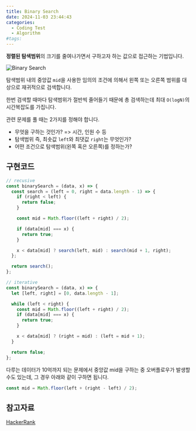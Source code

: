```yaml
---
title: Binary Search
date: 2024-11-03 23:44:43
categories:
  - Coding Test
  - Algorithm
#tags:
---
```

**정렬된 탐색범위**의 크기를 줄여나가면서 구하고자 하는 값으로 접근하는 기법입니다.

![Binary Search](/images/binary_search.png)

탐색범위 내의 중앙값 `mid`을 사용한 임의의 조건에 의해서 왼쪽 또는 오른쪽 범위를 대상으로 재귀적으로 검색합니다.

한번 검색할 때마다 탐색범위가 절반씩 줄어들기 때문에 총 검색하는데 최대 `O(logN)`의 시간복잡도를 가집니다.

관련 문제를 풀 때는 2가지를 정해야 합니다.

- 무엇을 구하는 것인가? => 시간, 인원 수 등
- 탐색범위 즉, 최솟값 `left`와 최댓값 `right`는 무엇인가?
- 어떤 조건으로 탐색범위(왼쪽 혹은 오른쪽)를 정하는가?

## 구현코드

```js
// recusive
const binarySearch = (data, x) => {
  const search = (left = 0, right = data.length - 1) => {
    if (right < left) {
      return false;
    }

    const mid = Math.floor((left + right) / 2);

    if (data[mid] === x) {
      return true;
    }

    x < data[mid] ? search(left, mid) : search(mid + 1, right);
  };

  return search();
};
```

```js
// iterative
const binarySearch = (data, x) => {
  let [left, right] = [0, data.length - 1];

  while (left < right) {
    const mid = Math.floor((left + right) / 2);
    if (data[mid] === x) {
      return true;
    }

    x < data[mid] ? (right = mid) : (left = mid + 1);
  }

  return false;
};
```

다루는 데이터가 10억까지 되는 문제에서 중앙값 mid을 구하는 중 오버플로우가 발생할 수도 있는데, 그 경우 아래와 같이 구하면 됩니다.

```js
const mid = Math.floor(left + (right - left) / 2);
```

## 참고자료

[HackerRank](https://www.youtube.com/@HackerrankOfficial/playlists)